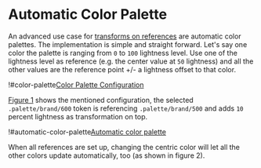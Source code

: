# Automatic Color Palette

An advanced use case for [transforms on references](./references#transforms) are
automatic color palettes. The implementation is simple and straight forward.
Let's say one color the palette is ranging from `0` to `100` lightness
level. Use one of the lightness level as reference (e.g. the center value at
`50` lightness) and all the other values are the reference point +/- a lightness
offset to that color.

<!-- f-90 -->

!#color-palette[Color Palette Configuration](./color-palette.png)

[Figure 1](#color-palette) shows the mentioned configuration, the selected
`.palette/brand/600` token is referencing `.palette/brand/500` and adds `10`
percent lightness as transformation on top.

!#automatic-color-palette[Automatic color palette](./automatic-color-palette.mp4)

When all references are set up, changing the centric color will let all the
other colors update automatically, too (as shown in figure 2).
